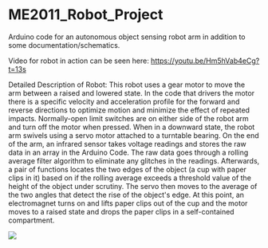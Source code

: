 # ME2011_Robot_Project
Arduino code for an autonomous object sensing robot arm in addition to some documentation/schematics.

Video for robot in action can be seen here: https://youtu.be/Hm5hVab4eCg?t=13s

Detailed Description of Robot: This robot uses a gear motor to move the arm between a raised and lowered state.  In the code that drivers the motor there is a specific velocity and acceleration profile for the forward and reverse directions to optimize motion and minimize the effect of repeated impacts.  Normally-open limit switches are on either side of the robot arm and turn off the motor when pressed.  When in a downward state, the robot arm swivels using a servo motor attached to a turntable bearing.  On the end of the arm, an infrared sensor takes voltage readings and stores the raw data in an array in the Arduino Code.  The raw data goes through a rolling average filter algorithm to eliminate any glitches in the readings.  Afterwards, a pair of functions locates the two edges of the object (a cup with paper clips in it) based on if the rolling average exceeds a threshold value of the height of the object under scrutiny.  The servo then moves to the average of the two angles that detect the rise of the object's edge.  At this point, an electromagnet turns on and lifts paper clips out of the cup and the motor moves to a raised state and drops the paper clips in a self-contained compartment.  

![](https://s3.amazonaws.com/githubreadmepictures/Horizontal_Robot_Pictures.png)
